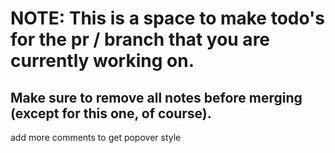 # NOTE: This is a space to make todo's for the pr / branch that you are currently working on. 
Make sure to remove all notes before merging (except for this one, of course).
----------------------------------------------------------------------------------------------------
add more comments to get popover style
